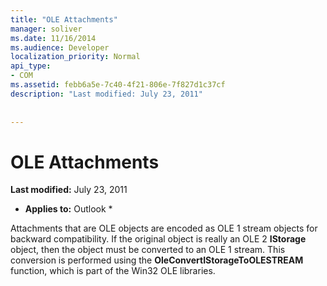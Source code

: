 ```yaml
---
title: "OLE Attachments"
manager: soliver
ms.date: 11/16/2014
ms.audience: Developer
localization_priority: Normal
api_type:
- COM
ms.assetid: febb6a5e-7c40-4f21-806e-7f827d1c37cf
description: "Last modified: July 23, 2011"
 
 
---
```


# OLE Attachments

 **Last modified:** July 23, 2011 
  
 * **Applies to:** Outlook * 
  
Attachments that are OLE objects are encoded as OLE 1 stream objects for backward compatibility. If the original object is really an OLE 2 **IStorage** object, then the object must be converted to an OLE 1 stream. This conversion is performed using the **OleConvertIStorageToOLESTREAM** function, which is part of the Win32 OLE libraries. 
  


